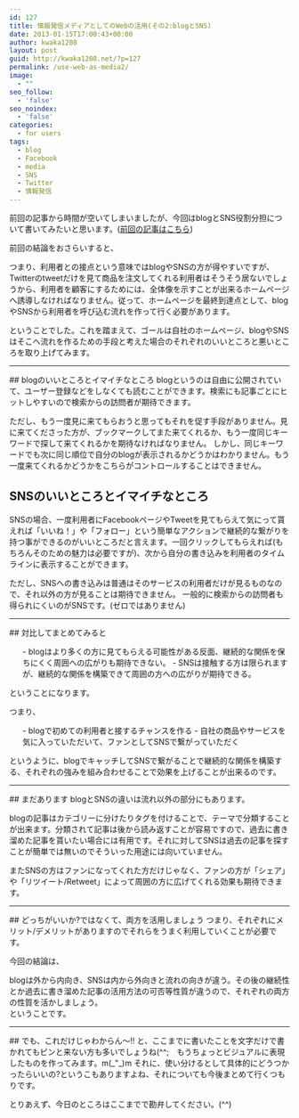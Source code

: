 ```yaml
---
id: 127
title: 情報発信メディアとしてのWebの活用(その2:blogとSNS)
date: 2013-01-15T17:00:43+00:00
author: kwaka1208
layout: post
guid: http://kwaka1208.net/?p=127
permalink: /use-web-as-media2/
image:
  - ""
seo_follow:
  - 'false'
seo_noindex:
  - 'false'
categories:
  - for users
tags:
  - blog
  - Facebook
  - media
  - SNS
  - Twitter
  - 情報発信
---
```

前回の記事から時間が空いてしまいましたが、今回はblogとSNS役割分担について書いてみたいと思います。([前回の記事はこちら](http://kwaka1208.net/use-web-as-media1/))

前回の結論をおさらいすると、

<div class="conclusion">
つまり、利用者との接点という意味ではblogやSNSの方が得やすいですが、Twitterのtweetだけを見て商品を注文してくれる利用者はそうそう居ないでしょうから、利用者を顧客にするためには、全体像を示すことが出来るホームページへ誘導しなければなりません。従って、ホームページを最終到達点として、blogやSNSから利用者を呼び込む流れを作って行く必要があります。
</div>

ということでした。これを踏まえて、ゴールは自社のホームページ、blogやSNSはそこへ流れを作るための手段と考えた場合のそれぞれのいいところと悪いところを取り上げてみます。

<hr>
## blogのいいところとイマイチなところ
blogというのは自由に公開されていて、ユーザー登録などをしなくても読むことができます。検索にも記事ごとにヒットしやすいので検索からの訪問者が期待できます。

ただし、もう一度見に来てもらおうと思ってもそれを促す手段がありません。見に来てくださった方が、ブックマークしてまた来てくれるか、もう一度同じキーワードで探して来てくれるかを期待なければなりません。
しかし、同じキーワードでも次に同じ順位で自分のblogが表示されるかどうかはわかりません。もう一度来てくれるかどうかをこちらがコントロールすることはできません。

## SNSのいいところとイマイチなところ
SNSの場合、一度利用者にFacebookページやTweetを見てもらえて気にって貰えれば「いいね！」や「フォロー」という簡単なアクションで継続的な繋がりを持つ事ができるのがいいところだと言えます。一回クリックしてもらえれば(もちろんそのための魅力は必要ですが)、次から自分の書き込みを利用者のタイムラインに表示することができます。

ただし、SNSへの書き込みは普通はそのサービスの利用者だけが見るものなので、それ以外の方が見ることは期待できません。
一般的に検索からの訪問者も得られにくいのがSNSです。(ゼロではありません)
<hr>
## 対比してまとめてみると
<ul>
- blogはより多くの方に見てもらえる可能性がある反面、継続的な関係を保ちにくく周囲への広がりも期待できない。
- SNSは接触する方は限られますが、継続的な関係を構築できて周囲の方への広がりが期待できる。
</ul>
ということになります。

つまり、
<ol>
- blogで初めての利用者と接するチャンスを作る
- 自社の商品やサービスを気に入っていただいて、ファンとしてSNSで繋がっていただく
</ol>
というように、blogでキャッチしてSNSで繋がることで継続的な関係を構築する、それぞれの強みを組み合わせることで効果を上げることが出来るのです。
<hr>
## まだあります
blogとSNSの違いは流れ以外の部分にもあります。

blogの記事はカテゴリーに分けたりタグを付けることで、テーマで分類することが出来ます。分類されて記事は後から読み返すことが容易ですので、過去に書き溜めた記事を貰いたい場合には有用です。それに対してSNSは過去の記事を探すことが簡単では無いのでそういった用途には向いていません。

またSNSの方はファンになってくれた方だけじゃなく、ファンの方が「シェア」や「リツイート/Retweet」によって周囲の方に広げてくれる効果も期待できます。
<hr>
## どっちがいいか?ではなくて、両方を活用しましょう
つまり、それぞれにメリット/デメリットがありますのでそれらをうまく利用していくことが必要です。

今回の結論は、
<div class="conclusion">
blogは外から内向き、SNSは内から外向きと流れの向きが違う。その後の継続性とか過去に書き溜めた記事の活用方法の可否等性質が違うので、それぞれの両方の性質を活かしましょう。
</div>
ということです。
<hr>
## でも、これだけじゃわからん〜!!
と、ここまでに書いたことを文字だけで書かれてもピンと来ない方も多いでしょうね(^^;　もうちょっとビジュアルに表現したものを作ってみます。m(_"_)m
それに、使い分けるとして具体的にどうつかったらいいの?というこもありますよね、それについても今後まとめて行くつもりです。

とりあえず、今日のところはここまでで勘弁してください。(^^)